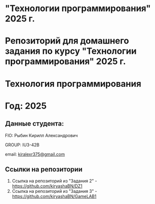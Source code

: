 # "Технологии программирования" 2025 г.
Репозиторий для домашнего задания по курсу "Технологии программирования" 2025 г.
=======
# Технология программирования
# Год: 2025

## Данные студента:

FIO: Рыбин Кирилл Александрович

GROUP: IU3-42B

email: kiralexr375@gmail.com

## Ссылки на репозитории

1. Ссылка на репозиторий из "Задания 2" - https://github.com/kiryashaBN/DZ1
2. Ссылка на репозиторий из "Задания 3" - https://github.com/kiryashaBN/GameLAB1


